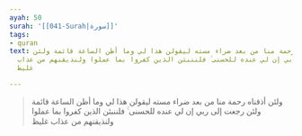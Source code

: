 ```yaml
---
ayah: 50
surah: '[[041-Surah|سورة]]'
tags:
- quran
text: ولئن أذقناه رحمة منا من بعد ضراء مسته ليقولن هذا لي وما أظن الساعة قائمة ولئن
  رجعت إلى ربي إن لي عنده للحسنى ۚ فلننبئن الذين كفروا بما عملوا ولنذيقنهم من عذاب
  غليظ

---
```

> ولئن أذقناه رحمة منا من بعد ضراء مسته ليقولن هذا لي وما أظن الساعة قائمة ولئن رجعت إلى ربي إن لي عنده للحسنى ۚ فلننبئن الذين كفروا بما عملوا ولنذيقنهم من عذاب غليظ
